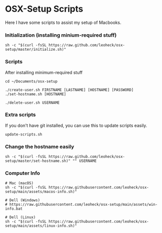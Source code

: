 # OSX-Setup Scripts

Here I have some scripts to assist my setup of Macbooks.

### Initialization (installing minium-required stuff)
```
sh -c "$(curl -fsSL https://raw.github.com/leoheck/osx-setup/master/initialize.sh)"
```

### Scripts

After installing minimum-required stuff
```
cd ~/Documents/osx-setup

./create-user.sh FIRSTNAME [LASTNAME] [HOSTNAME] [PASSWORD]
./set-hostname.sh [HOSTNAME]

./delete-user.sh USERNAME
```

### Extra scripts

If you don't have git installed, you can use this to update scripts easily.
```
update-scripts.sh
```

### Change the hostname easily
```
sh -c "$(curl -fsSL https://raw.github.com/leoheck/osx-setup/master/set-hostname.sh)" "" USERNAME
```

### Computer Info
```
# Mac (macOS)
sh -c "$(curl -fsSL https://raw.githubusercontent.com/leoheck/osx-setup/main/assets/macos-info.sh)" 

# Dell (Windows)
# https://raw.githubusercontent.com/leoheck/osx-setup/main/assets/win-info.bat

# Dell (Linux)
sh -c "$(curl -fsSL https://raw.githubusercontent.com/leoheck/osx-setup/main/assets/linux-info.sh)"
```

